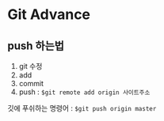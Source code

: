 # Git Advance

## push 하는법
1.  git 수정
2.  add
3.  commit
4.  push
:
`$git remote add origin 사이트주소`
 
 깃에 푸쉬하는 명령어 : `$git push origin master`   
